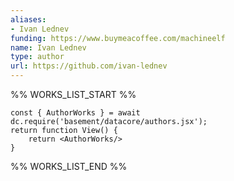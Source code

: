 ```yaml
---
aliases:
- Ivan Lednev
funding: https://www.buymeacoffee.com/machineelf
name: Ivan Lednev
type: author
url: https://github.com/ivan-lednev
---
```



%% WORKS_LIST_START %%

```datacorejsx
const { AuthorWorks } = await dc.require('basement/datacore/authors.jsx');
return function View() {
    return <AuthorWorks/>
}
```
%% WORKS_LIST_END %%